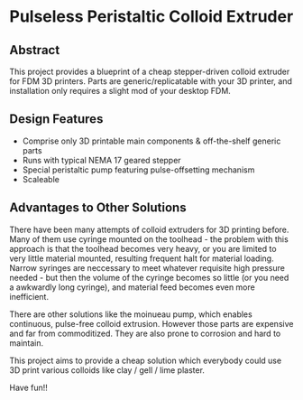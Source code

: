 # Pulseless Peristaltic Colloid Extruder

## Abstract
This project provides a blueprint of a cheap stepper-driven colloid extruder for FDM 3D printers.
Parts are generic/replicatable with your 3D printer, and installation only requires a slight mod of your desktop FDM.

## Design Features
* Comprise only 3D printable main components & off-the-shelf generic parts
* Runs with typical NEMA 17 geared stepper
* Special peristaltic pump featuring pulse-offsetting mechanism
* Scaleable

## Advantages to Other Solutions
There have been many attempts of colloid extruders for 3D printing before. Many of them use cyringe mounted on the toolhead - the problem with this approach is that the toolhead becomes very heavy, or you are limited to very little material mounted, resulting frequent halt for material loading. Narrow syringes are neccessary to meet whatever requisite high pressure needed - but then the volume of the cyringe becomes so little (or you need a awkwardly long cyringe), and material feed becomes even more inefficient. 

There are other solutions like the moinueau pump, which enables continuous, pulse-free colloid extrusion. However those parts are expensive and far from commoditized. They are also prone to corrosion and hard to maintain.

This project aims to provide a cheap solution which everybody could use 3D print various colloids like clay / gell / lime plaster.

Have fun!!